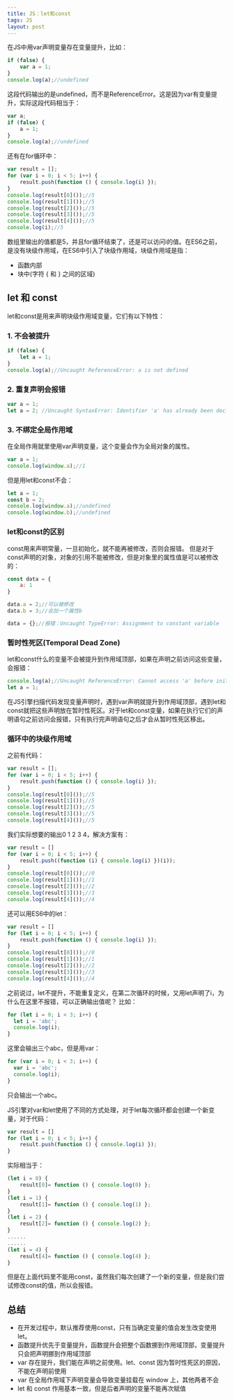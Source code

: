 ```yaml
---
title: JS：let和const
tags: JS
layout: post
---
```


在JS中用var声明变量存在变量提升，比如：
```js
if (false) {
    var a = 1;
}
console.log(a);//undefined
```
这段代码输出的是undefined，而不是ReferenceError。这是因为var有变量提升，实际这段代码相当于：
```js
var a;
if (false) {
    a = 1;
}
console.log(a);//undefined
```
还有在for循环中：
```js
var result = [];
for (var i = 0; i < 5; i++) {
    result.push(function () { console.log(i) });
}
console.log(result[0]());//5
console.log(result[1]());//5
console.log(result[2]());//5
console.log(result[3]());//5
console.log(result[4]());//5
console.log(i);//5
```
数组里输出的值都是5，并且for循环结束了，还是可以访问i的值。在ES6之前，是没有块级作用域，在ES6中引入了块级作用域，块级作用域是指：
- 函数内部
- 块中(字符 { 和 } 之间的区域)

## let 和 const
let和const是用来声明块级作用域变量，它们有以下特性：
### 1. 不会被提升
```js
if (false) {
    let a = 1;
}
console.log(a);//Uncaught ReferenceError: a is not defined
```
### 2. 重复声明会报错
```js
var a = 1;
let a = 2; //Uncaught SyntaxError: Identifier 'a' has already been declared
```
### 3. 不绑定全局作用域
在全局作用就里使用var声明变量，这个变量会作为全局对象的属性。
```js
var a = 1;
console.log(window.a);//1
```
但是用let和const不会：
```js
let a = 1;
const b = 2;
console.log(window.a);//undefined
console.log(window.b);//undefined
```

### let和const的区别
const用来声明常量，一旦初始化，就不能再被修改，否则会报错。
但是对于const声明的对象，对象的引用不能被修改，但是对象里的属性值是可以被修改的：
```js
const data = {
    a: 1
}

data.a = 2;//可以被修改
data.b = 3;//会加一个属性b

data = {};//报错：Uncaught TypeError: Assignment to constant variable
```

### 暂时性死区(Temporal Dead Zone)
let和const什么的变量不会被提升到作用域顶部，如果在声明之前访问这些变量，会报错：
```js
console.log(a);//Uncaught ReferenceError: Cannot access 'a' before initialization
let a = 1;
```
在JS引擎扫描代码发现变量声明时，遇到var声明就提升到作用域顶部，遇到let和const就把这些声明放在暂时性死区。对于let和const变量，如果在执行它们的声明语句之前访问会报错，只有执行完声明语句之后才会从暂时性死区移出。

### 循环中的块级作用域
之前有代码：
```js
var result = [];
for (var i = 0; i < 5; i++) {
    result.push(function () { console.log(i) });
}
console.log(result[0]());//5
console.log(result[1]());//5
console.log(result[2]());//5
console.log(result[3]());//5
console.log(result[4]());//5
```
我们实际想要的输出0 1 2 3 4，解决方案有：
```js
var result = []
for (var i = 0; i < 5; i++) {
    result.push((function (i) { console.log(i) })(i));
}
console.log(result[0]());//0
console.log(result[1]());//1
console.log(result[2]());//2
console.log(result[3]());//3
console.log(result[4]());//4
```
还可以用ES6中的let：
```js
var result = []
for (let i = 0; i < 5; i++) {
    result.push(function () { console.log(i) });
}
console.log(result[0]());//0
console.log(result[1]());//1
console.log(result[2]());//2
console.log(result[3]());//3
console.log(result[4]());//4
```
之前说过，let不提升，不能重复定义，在第二次循环的时候，又用let声明了i，为什么在这里不报错，可以正确输出值呢？
比如：
```js
for (let i = 0; i < 3; i++) {
  let i = 'abc';
  console.log(i);
}
```
这里会输出三个abc，但是用var：
```js
for (var i = 0; i < 3; i++) {
  var i = 'abc';
  console.log(i);
}
```
只会输出一个abc。


JS引擎对var和let使用了不同的方式处理，对于let每次循环都会创建一个新变量，对于代码：
```js
var result = []
for (let i = 0; i < 5; i++) {
    result.push(function () { console.log(i) });
}
```
实际相当于：
```js
(let i = 0) {
    result[0]= function () { console.log(0) };
}
(let i = 1) {
    result[1]= function () { console.log(1) };
}
(let i = 2) {
    result[2]= function () { console.log(2) };
}
......
......
(let i = 4) {
    result[4]= function () { console.log(4) };
}
```
但是在上面代码里不能用const，虽然我们每次创建了一个新的变量，但是我们尝试修改const的值，所以会报错。

## 总结
- 在开发过程中，默认推荐使用const，只有当确定变量的值会发生改变使用let。
- 函数提升优先于变量提升，函数提升会把整个函数挪到作用域顶部，变量提升只会把声明挪到作用域顶部
- var 存在提升，我们能在声明之前使用。let、const 因为暂时性死区的原因，不能在声明前使用
- var 在全局作用域下声明变量会导致变量挂载在 window 上，其他两者不会
- let 和 const 作用基本一致，但是后者声明的变量不能再次赋值